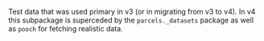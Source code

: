 Test data that was used primary in v3 (or in migrating from v3 to v4). In v4 this subpackage is superceded by the `parcels._datasets` package as well as `pooch` for fetching realistic data.

